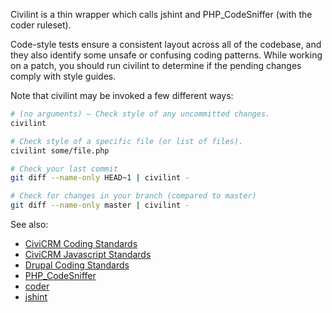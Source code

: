Civilint is a thin wrapper which calls jshint and PHP_CodeSniffer (with the coder ruleset).

Code-style tests ensure a consistent layout across all of the codebase, and they also identify some unsafe or confusing coding patterns. While working on a patch, you should run civilint to determine if the pending changes comply with style guides. 

Note that civilint may be invoked a few different ways:

```bash
# (no arguments) – Check style of any uncommitted changes.
civilint

# Check style of a specific file (or list of files).
civilint some/file.php

# Check your last commit
git diff --name-only HEAD~1 | civilint -

# Check for changes in your branch (compared to master)
git diff --name-only master | civilint -
```

See also:

- [CiviCRM Coding Standards](../standards/php.md)
- [CiviCRM Javascript Standards](../standards/javascript.md)
- [Drupal Coding Standards](https://www.drupal.org/docs/develop/standards/coding-standards)
- [PHP_CodeSniffer](https://github.com/squizlabs/PHP_CodeSniffer)
- [coder](https://github.com/civicrm/coder)
- [jshint](http://jshint.com/)
